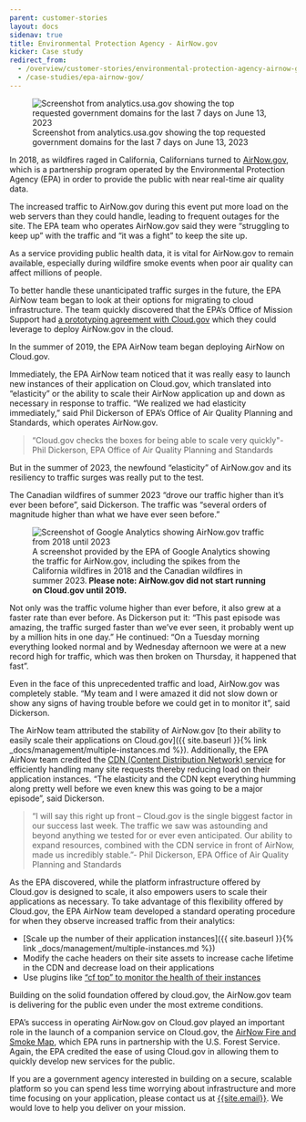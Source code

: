 ```yaml
---
parent: customer-stories
layout: docs
sidenav: true
title: Environmental Protection Agency - AirNow.gov
kicker: Case study
redirect_from:
  - /overview/customer-stories/environmental-protection-agency-airnow-gov/
  - /case-studies/epa-airnow-gov/
---
```


<figure class="content-image">
 <img alt="Screenshot from analytics.usa.gov showing the top requested government domains for the last 7 days on June 13, 2023" src="{{site.baseurl}}/assets/images/content/TopDomainsAirNow.png" />
 <figcaption>Screenshot from analytics.usa.gov showing the top requested government domains for the last 7 days on June 13, 2023</figcaption>
</figure>

In 2018, as wildfires raged in California, Californians turned to [AirNow.gov](https://www.airnow.gov), which is a partnership program operated by the Environmental Protection Agency (EPA) in order to provide the public with near real-time air quality data.

The increased traffic to AirNow.gov during this event put more load on the web servers than they could handle, leading to frequent outages for the site. The EPA team who operates AirNow.gov said they were “struggling to keep up” with the traffic and “it was a fight” to keep the site up.

As a service providing public health data, it is vital for AirNow.gov to remain available, especially during wildfire smoke events when poor air quality can affect millions of people.

To better handle these unanticipated traffic surges in the future, the EPA AirNow team began to look at their options for migrating to cloud infrastructure. The team quickly discovered that the EPA’s Office of Mission Support had [a prototyping agreement with Cloud.gov](https://cloud.gov/pricing/) which they could leverage to deploy AirNow.gov in the cloud.

In the summer of 2019, the EPA AirNow team began deploying AirNow on Cloud.gov.

Immediately, the EPA AirNow team noticed that it was really easy to launch new instances of their application on Cloud.gov, which translated into “elasticity” or the ability to scale their AirNow application up and down as necessary in response to traffic. “We realized we had elasticity immediately,” said Phil Dickerson of EPA’s Office of Air Quality Planning and Standards, which operates AirNow.gov.

> <span class="quote">“Cloud.gov checks the boxes for being able to scale very quickly"</span><span class="source">- Phil Dickerson, EPA Office of Air Quality Planning and Standards</span>

But in the summer of 2023, the newfound “elasticity” of AirNow.gov and its resiliency to traffic surges was really put to the test.

The Canadian wildfires of summer 2023 “drove our traffic higher than it’s ever been before”, said Dickerson. The traffic was “several orders of magnitude higher than what we have ever seen before.”

<figure class="content-image">
  <img alt="Screenshot of Google Analytics showing AirNow.gov traffic from 2018 until 2023" src="{{site.baseurl}}/assets/images/content/epaairnow-analytics-2018-now.jpg" />
  <figcaption>A screenshot provided by the EPA of Google Analytics showing the traffic for AirNow.gov, including the spikes from the California wildfires in 2018 and the Canadian wildfires in summer 2023.<strong> Please note: AirNow.gov did not start running on Cloud.gov until 2019.</strong></figcaption>
</figure>

Not only was the traffic volume higher than ever before, it also grew at a faster rate than ever before. As Dickerson put it: “This past episode was amazing, the traffic surged faster than we’ve ever seen, it probably went up by a million hits in one day.” He continued: “On a Tuesday morning everything looked normal and by Wednesday afternoon we were at a new record high for traffic, which was then broken on Thursday, it happened that fast”.

Even in the face of this unprecedented traffic and load, AirNow.gov was completely stable. “My team and I were amazed it did not slow down or show any signs of having trouble before we could get in to monitor it”, said Dickerson.

The AirNow team attributed the stability of AirNow.gov [to their ability to easily scale their applications on Cloud.gov]({{ site.baseurl }}{% link _docs/management/multiple-instances.md %}). Additionally, the EPA AirNow team credited the [CDN (Content Distribution Network) service](https://cloud.gov/docs/services/external-domain-service/) for efficiently handling many site requests thereby reducing load on their application instances. “The elasticity and the CDN kept everything humming along pretty well before we even knew this was going to be a major episode”, said Dickerson.

> <span class="quote">“I will say this right up front – Cloud.gov is the single biggest factor in our success last week. The traffic we saw was astounding and beyond anything we tested for or ever even anticipated. Our ability to expand resources, combined with the CDN service in front of AirNow, made us incredibly stable.”</span><span class="source">- Phil Dickerson, EPA Office of Air Quality Planning and Standards</span>

As the EPA discovered, while the platform infrastructure offered by Cloud.gov is designed to scale, it also empowers users to scale their applications as necessary. To take advantage of this flexibility offered by Cloud.gov, the EPA AirNow team developed a standard operating procedure for when they observe increased traffic from their analytics:

* [Scale up the number of their application instances]({{ site.baseurl }}{% link _docs/management/multiple-instances.md %})
* Modify the cache headers on their site assets to increase cache lifetime in the CDN and decrease load on their applications
* Use plugins like [“cf top” to monitor the health of their instances](https://github.com/ECSTeam/cloudfoundry-top-plugin)

Building on the solid foundation offered by cloud.gov, the AirNow.gov team is delivering for the public even under the most extreme conditions.

EPA’s success in operating AirNow.gov on Cloud.gov played an important role in the launch of a companion service on Cloud.gov, the [AirNow Fire and Smoke Map](https://fire.airnow.gov/), which EPA runs in partnership with the U.S. Forest Service. Again, the EPA credited the ease of using Cloud.gov in allowing them to quickly develop new services for the public.

If you are a government agency interested in building on a secure, scalable platform so you can spend less time worrying about infrastructure and more time focusing on your application, please contact us at [{{site.email}}](mailto:{{site.email}}). We would love to help you deliver on your mission.
